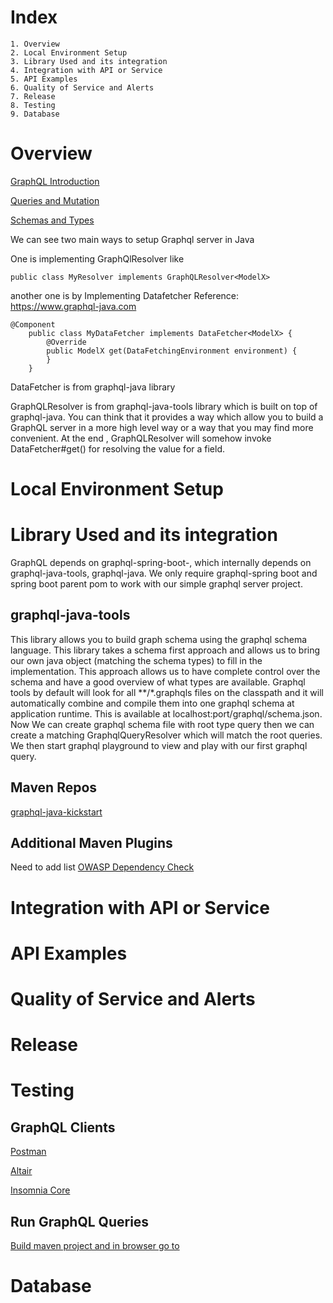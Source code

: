 # Index
    1. Overview
    2. Local Environment Setup
    3. Library Used and its integration
    4. Integration with API or Service
    5. API Examples
    6. Quality of Service and Alerts
    7. Release
    8. Testing
    9. Database

# Overview
[GraphQL Introduction](https://graphql.org/learn/)

[Queries and Mutation](https://graphql.org/learn/queries/)

[Schemas and Types](https://graphql.org/learn/schema/)

We can see two main ways to setup Graphql server in Java

One is implementing GraphQlResolver like

    public class MyResolver implements GraphQLResolver<ModelX>

another one is by Implementing Datafetcher Reference: https://www.graphql-java.com

    @Component
        public class MyDataFetcher implements DataFetcher<ModelX> {
            @Override
            public ModelX get(DataFetchingEnvironment environment) {
            }        
        }

DataFetcher is from graphql-java library

GraphQLResolver is from graphql-java-tools library which is built on top of graphql-java. You can think that it provides a way
which allow you to build a GraphQL server in a more high level way or a way that you may find more convenient. At the end ,
GraphQLResolver will somehow invoke DataFetcher#get() for resolving the value for a field.

# Local Environment Setup

# Library Used and its integration
GraphQL depends on graphql-spring-boot-, which internally depends on graphql-java-tools, graphql-java. We only require graphql-spring
boot and spring boot parent pom to work with our simple graphql server project.
## graphql-java-tools
This library allows you to build graph schema using the graphql schema language. This library takes a schema first approach and
allows us to bring our own java object (matching the schema types) to fill in the implementation. This approach allows us to have
complete control over the schema and have a good overview of what types are available. Graphql tools by default will look for all
**/*.graphqls files on the classpath and it will automatically combine and compile them into one graphql schema at application runtime.
This is available at localhost:port/graphql/schema.json.
Now We can create graphql schema file with root type query then we can create a matching GraphqlQueryResolver which will match the root
queries. We then start graphql playground to view and play with our first graphql query.
## Maven Repos
[graphql-java-kickstart](https://repo.maven.apache.org/maven2/com/graphql-java-kickstart/)
## Additional Maven Plugins
Need to add list
[OWASP Dependency Check](https://jeremylong.github.io/DependencyCheck/dependency-check-maven/)

# Integration with API or Service

# API Examples

# Quality of Service and Alerts

# Release

# Testing
## GraphQL Clients
[Postman](https://www.postman.com/downloads)

[Altair](https://altair.sirmuel.design)

[Insomnia Core](https://insomnia.rest/download)

## Run GraphQL Queries
[Build maven project and in browser go to](http://localhost:8080/graphql)

# Database



